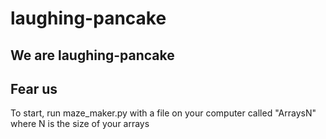 # laughing-pancake
## We are laughing-pancake
## Fear us
To start, run maze_maker.py with a file on your computer called "ArraysN" where N is the size of your arrays

